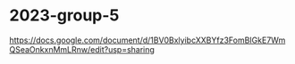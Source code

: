 # 2023-group-5

https://docs.google.com/document/d/1BV0BxlyibcXXBYfz3FomBIGkE7WmQSeaOnkxnMmLRnw/edit?usp=sharing
